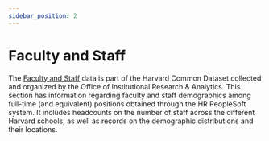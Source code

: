 ```yaml
---
sidebar_position: 2
---
```


# Faculty and Staff

The [Faculty and Staff](https://oira.harvard.edu/factbook/fact-book-faculty-staff/) data is part of the Harvard Common Dataset collected and organized by the Office of Institutional Research & Analytics. This section has information regarding faculty and staff demographics among full-time (and equivalent) positions obtained through the HR PeopleSoft system. It includes headcounts on the number of staff across the different Harvard schools, as well as records on the demographic distributions and their locations.  
